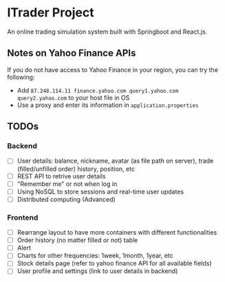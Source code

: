 # ITrader Project

An online trading simulation system built with Springboot and React.js.

## Notes on Yahoo Finance APIs
If you do not have access to Yahoo Finance in your region, you can try the following:

- Add `87.248.114.11 finance.yahoo.com query1.yahoo.com query2.yahoo.com` to your host file in OS
- Use a proxy and enter its information in `application.properties`

## TODOs

### Backend
- [ ] User details: balance, nickname, avatar (as file path on server), trade (filled/unfilled order) history, position, etc
- [ ] REST API to retrive user details
- [ ] "Remember me" or not when log in 
- [ ] Using NoSQL to store sessions and real-time user updates 
- [ ] Distributed computing (Advanced) 

### Frontend
- [ ] Rearrange layout to have more containers with different functionalities
- [ ] Order history (no matter filled or not) table
- [ ] Alert
- [ ] Charts for other frequencies: 1week, 1month, 1year, etc
- [ ] Stock details page (refer to yahoo finance API for all available fields)
- [ ] User profile and settings (link to user details in backend)
